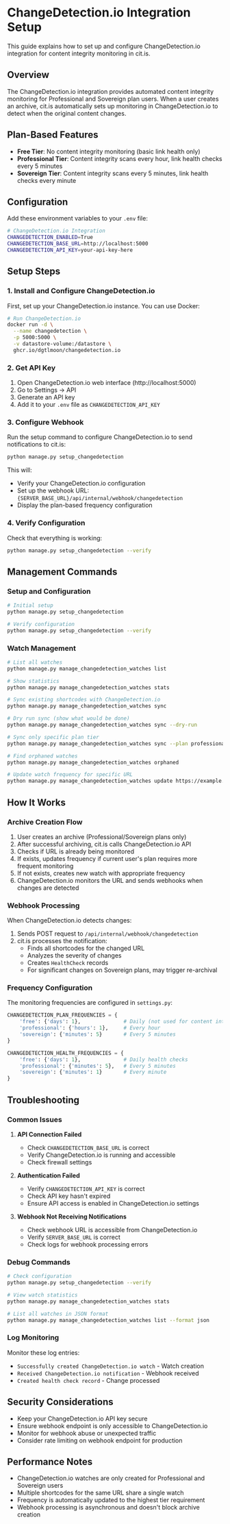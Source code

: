 # ChangeDetection.io Integration Setup

This guide explains how to set up and configure ChangeDetection.io integration for content integrity monitoring in cit.is.

## Overview

The ChangeDetection.io integration provides automated content integrity monitoring for Professional and Sovereign plan users. When a user creates an archive, cit.is automatically sets up monitoring in ChangeDetection.io to detect when the original content changes.

## Plan-Based Features

- **Free Tier**: No content integrity monitoring (basic link health only)
- **Professional Tier**: Content integrity scans every hour, link health checks every 5 minutes
- **Sovereign Tier**: Content integrity scans every 5 minutes, link health checks every minute

## Configuration

Add these environment variables to your `.env` file:

```bash
# ChangeDetection.io Integration
CHANGEDETECTION_ENABLED=True
CHANGEDETECTION_BASE_URL=http://localhost:5000
CHANGEDETECTION_API_KEY=your-api-key-here
```

## Setup Steps

### 1. Install and Configure ChangeDetection.io

First, set up your ChangeDetection.io instance. You can use Docker:

```bash
# Run ChangeDetection.io
docker run -d \
  --name changedetection \
  -p 5000:5000 \
  -v datastore-volume:/datastore \
  ghcr.io/dgtlmoon/changedetection.io
```

### 2. Get API Key

1. Open ChangeDetection.io web interface (http://localhost:5000)
2. Go to Settings → API
3. Generate an API key
4. Add it to your `.env` file as `CHANGEDETECTION_API_KEY`

### 3. Configure Webhook

Run the setup command to configure ChangeDetection.io to send notifications to cit.is:

```bash
python manage.py setup_changedetection
```

This will:
- Verify your ChangeDetection.io configuration
- Set up the webhook URL: `{SERVER_BASE_URL}/api/internal/webhook/changedetection`
- Display the plan-based frequency configuration

### 4. Verify Configuration

Check that everything is working:

```bash
python manage.py setup_changedetection --verify
```

## Management Commands

### Setup and Configuration

```bash
# Initial setup
python manage.py setup_changedetection

# Verify configuration
python manage.py setup_changedetection --verify
```

### Watch Management

```bash
# List all watches
python manage.py manage_changedetection_watches list

# Show statistics
python manage.py manage_changedetection_watches stats

# Sync existing shortcodes with ChangeDetection.io
python manage.py manage_changedetection_watches sync

# Dry run sync (show what would be done)
python manage.py manage_changedetection_watches sync --dry-run

# Sync only specific plan tier
python manage.py manage_changedetection_watches sync --plan professional

# Find orphaned watches
python manage.py manage_changedetection_watches orphaned

# Update watch frequency for specific URL
python manage.py manage_changedetection_watches update https://example.com professional
```

## How It Works

### Archive Creation Flow

1. User creates an archive (Professional/Sovereign plans only)
2. After successful archiving, cit.is calls ChangeDetection.io API
3. Checks if URL is already being monitored
4. If exists, updates frequency if current user's plan requires more frequent monitoring
5. If not exists, creates new watch with appropriate frequency
6. ChangeDetection.io monitors the URL and sends webhooks when changes are detected

### Webhook Processing

When ChangeDetection.io detects changes:

1. Sends POST request to `/api/internal/webhook/changedetection`
2. cit.is processes the notification:
   - Finds all shortcodes for the changed URL
   - Analyzes the severity of changes
   - Creates `HealthCheck` records
   - For significant changes on Sovereign plans, may trigger re-archival

### Frequency Configuration

The monitoring frequencies are configured in `settings.py`:

```python
CHANGEDETECTION_PLAN_FREQUENCIES = {
    'free': {'days': 1},              # Daily (not used for content integrity)
    'professional': {'hours': 1},     # Every hour
    'sovereign': {'minutes': 5}       # Every 5 minutes
}

CHANGEDETECTION_HEALTH_FREQUENCIES = {
    'free': {'days': 1},              # Daily health checks
    'professional': {'minutes': 5},   # Every 5 minutes
    'sovereign': {'minutes': 1}       # Every minute
}
```

## Troubleshooting

### Common Issues

1. **API Connection Failed**
   - Check `CHANGEDETECTION_BASE_URL` is correct
   - Verify ChangeDetection.io is running and accessible
   - Check firewall settings

2. **Authentication Failed**
   - Verify `CHANGEDETECTION_API_KEY` is correct
   - Check API key hasn't expired
   - Ensure API access is enabled in ChangeDetection.io settings

3. **Webhook Not Receiving Notifications**
   - Check webhook URL is accessible from ChangeDetection.io
   - Verify `SERVER_BASE_URL` is correct
   - Check logs for webhook processing errors

### Debug Commands

```bash
# Check configuration
python manage.py setup_changedetection --verify

# View watch statistics
python manage.py manage_changedetection_watches stats

# List all watches in JSON format
python manage.py manage_changedetection_watches list --format json
```

### Log Monitoring

Monitor these log entries:
- `Successfully created ChangeDetection.io watch` - Watch creation
- `Received ChangeDetection.io notification` - Webhook received
- `Created health check record` - Change processed

## Security Considerations

- Keep your ChangeDetection.io API key secure
- Ensure webhook endpoint is only accessible to ChangeDetection.io
- Monitor for webhook abuse or unexpected traffic
- Consider rate limiting on webhook endpoint for production

## Performance Notes

- ChangeDetection.io watches are only created for Professional and Sovereign users
- Multiple shortcodes for the same URL share a single watch
- Frequency is automatically updated to the highest tier requirement
- Webhook processing is asynchronous and doesn't block archive creation 